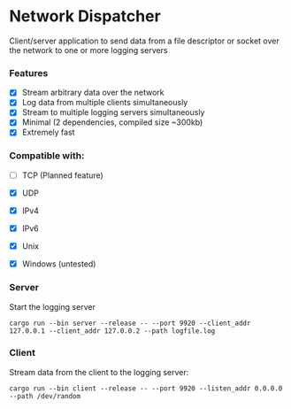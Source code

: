 # Network Dispatcher
Client/server application to send data from a file descriptor or socket over the network to one or more logging servers

### Features
- [X] Stream arbitrary data over the network
- [X] Log data from multiple clients simultaneously
- [X] Stream to multiple logging servers simultaneously 
- [X] Minimal (2 dependencies, compiled size ~300kb)
- [X] Extremely fast

### Compatible with:

- [ ] TCP (Planned feature)
- [X] UDP
- [X] IPv4
- [X] IPv6
- [X] Unix
- [X] Windows (untested)




### Server

Start the logging server
```
cargo run --bin server --release -- --port 9920 --client_addr 127.0.0.1 --client_addr 127.0.0.2 --path logfile.log
```

### Client

Stream data from the client to the logging server:
```
cargo run --bin client --release -- --port 9920 --listen_addr 0.0.0.0 --path /dev/random
```

